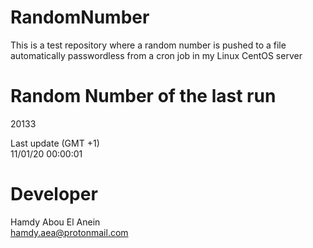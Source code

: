 # RandomNumber    
This is a test repository where a random number is pushed to a file automatically passwordless from a cron job in my Linux CentOS server    
# Random Number of the last run   
20133
      
Last update (GMT +1)    
11/01/20 00:00:01
# Developer    
Hamdy Abou El Anein   
hamdy.aea@protonmail.com
